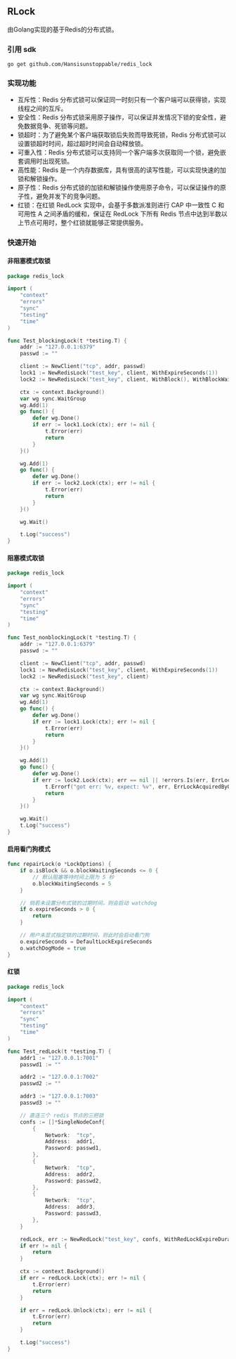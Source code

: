 ## RLock
由Golang实现的基于Redis的分布式锁。
### 引用 sdk
```
go get github.com/Hansisunstoppable/redis_lock
```
### 实现功能
- 互斥性：Redis 分布式锁可以保证同一时刻只有一个客户端可以获得锁，实现线程之间的互斥。
- 安全性：Redis 分布式锁采用原子操作，可以保证并发情况下锁的安全性，避免数据竞争、死锁等问题。
- 锁超时：为了避免某个客户端获取锁后失败而导致死锁，Redis 分布式锁可以设置锁超时时间，超过超时时间会自动释放锁。
- 可重入性：Redis 分布式锁可以支持同一个客户端多次获取同一个锁，避免嵌套调用时出现死锁。
- 高性能：Redis 是一个内存数据库，具有很高的读写性能，可以实现快速的加锁和解锁操作。
- 原子性：Redis 分布式锁的加锁和解锁操作使用原子命令，可以保证操作的原子性，避免并发下的竞争问题。
- 红锁：在红锁 RedLock 实现中，会基于多数派准则进行 CAP 中一致性 C 和可用性 A 之间矛盾的缓和，保证在 RedLock 下所有 Redis 节点中达到半数以上节点可用时，整个红锁就能够正常提供服务。
### 快速开始
#### 非阻塞模式取锁
```go
package redis_lock

import (
	"context"
	"errors"
	"sync"
	"testing"
	"time"
)

func Test_blockingLock(t *testing.T) {
	addr := "127.0.0.1:6379"
	passwd := ""

	client := NewClient("tcp", addr, passwd)
	lock1 := NewRedisLock("test_key", client, WithExpireSeconds(1))
	lock2 := NewRedisLock("test_key", client, WithBlock(), WithBlockWaitingSeconds(2))

	ctx := context.Background()
	var wg sync.WaitGroup
	wg.Add(1)
	go func() {
		defer wg.Done()
		if err := lock1.Lock(ctx); err != nil {
			t.Error(err)
			return
		}
	}()

	wg.Add(1)
	go func() {
		defer wg.Done()
		if err := lock2.Lock(ctx); err != nil {
			t.Error(err)
			return
		}
	}()

	wg.Wait()

	t.Log("success")
}
```
#### 阻塞模式取锁
```go
package redis_lock

import (
	"context"
	"errors"
	"sync"
	"testing"
	"time"
)

func Test_nonblockingLock(t *testing.T) {
	addr := "127.0.0.1:6379"
	passwd := ""

	client := NewClient("tcp", addr, passwd)
	lock1 := NewRedisLock("test_key", client, WithExpireSeconds(1))
	lock2 := NewRedisLock("test_key", client)

	ctx := context.Background()
	var wg sync.WaitGroup
	wg.Add(1)
	go func() {
		defer wg.Done()
		if err := lock1.Lock(ctx); err != nil {
			t.Error(err)
			return
		}
	}()

	wg.Add(1)
	go func() {
		defer wg.Done()
		if err := lock2.Lock(ctx); err == nil || !errors.Is(err, ErrLockAcquiredByOthers) {
			t.Errorf("got err: %v, expect: %v", err, ErrLockAcquiredByOthers)
			return
		}
	}()

	wg.Wait()
	t.Log("success")
}
```
#### 启用看门狗模式
```go
func repairLock(o *LockOptions) {
	if o.isBlock && o.blockWaitingSeconds <= 0 {
		// 默认阻塞等待时间上限为 5 秒
		o.blockWaitingSeconds = 5
	}

	// 倘若未设置分布式锁的过期时间，则会启动 watchdog
	if o.expireSeconds > 0 {
		return
	}

	// 用户未显式指定锁的过期时间，则此时会启动看门狗
	o.expireSeconds = DefaultLockExpireSeconds
	o.watchDogMode = true
}
```
#### 红锁
```go
package redis_lock

import (
	"context"
	"errors"
	"sync"
	"testing"
	"time"
)

func Test_redLock(t *testing.T) {
	addr1 := "127.0.0.1:7001"
	passwd1 := ""

	addr2 := "127.0.0.1:7002"
	passwd2 := ""

	addr3 := "127.0.0.1:7003"
	passwd3 := ""

	// 直连三个 redis 节点的三把锁
	confs := []*SingleNodeConf{
		{
			Network:  "tcp",
			Address:  addr1,
			Password: passwd1,
		},
		{
			Network:  "tcp",
			Address:  addr2,
			Password: passwd2,
		},
		{
			Network:  "tcp",
			Address:  addr3,
			Password: passwd3,
		},
	}

	redLock, err := NewRedLock("test_key", confs, WithRedLockExpireDuration(10*time.Second), WithSingleNodesTimeout(100*time.Millisecond))
	if err != nil {
		return
	}

	ctx := context.Background()
	if err = redLock.Lock(ctx); err != nil {
		t.Error(err)
		return
	}

	if err = redLock.Unlock(ctx); err != nil {
		t.Error(err)
		return
	}

	t.Log("success")
}
```
